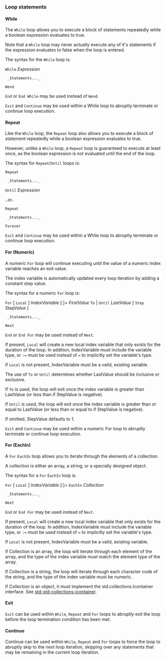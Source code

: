 ### Loop statements
#### While

The `While` loop allows you to execute a block of statements repeatedly while a boolean expression evaluates to true.

Note that a `While` loop may never actually execute any of it's statements if the expression evaluates to false when the loop is entered.

The syntax for the `While` loop is:

`While` _Expression_

     _Statements..._

`Wend`

`End` or `End While` may be used instead of `Wend`.

`Exit` and `Continue` may be used within a While loop to abruptly terminate or continue loop execution.

#### Repeat

Like the `While` loop, the `Repeat` loop also allows you to execute a block of statement repeatedly while a boolean expression evaluates to true.

However, unlike a `While` loop, a `Repeat` loop is guaranteed to execute at least once, as the boolean expression is not evaluated until the end of the loop.

The syntax for `Repeat`/`Until` loops is:

`Repeat`

     _Statements..._

`Until` _Expression_

..or..

`Repeat`

     _Statements..._

`Forever`

`Exit` and `Continue` may be used within a While loop to abruptly terminate or continue loop execution.

#### For (Numeric)

A numeric `For` loop will continue executing until the value of a numeric index variable reaches an exit value.

The index variable is automatically updated every loop iteration by adding a constant step value.

The syntax for a numeric `For` loop is:


`For` [ `Local` ] _IndexVariable_ [:]= _FirstValue_ `To` | `Until` _LastValue_ [ `Step` _StepValue_ ]

     _Statements..._

`Next`


`End` or `End For` may be used instead of `Next`.

If present, `Local` will create a new local index variable that only exists for the duration of the loop. In addition, IndexVariable must include the variable type, or `:=` must be used instead of `=` to implicitly set the variable's type.

If `Local` is not present, IndexVariable must be a valid, existing variable.

The use of `To` or `Until` determines whether LastValue should be inclusive or exclusive.

If `To` is used, the loop will exit once the index variable is greater than LastValue (or less than if StepValue is negative).

If `Until` is used, the loop will exit once the index variable is greater than or equal to LastValue (or less than or equal to if StepValue is negative).

If omitted, StepValue defaults to 1.

`Exit` and `Continue` may be used within a numeric For loop to abruptly terminate or continue loop execution.

#### For (EachIn)

A `For` `EachIn` loop allows you to iterate through the elements of a collection.

A collection is either an array, a string, or a specially designed object.

The syntax for a `For` `EachIn` loop is:

`For` [ `Local` ] _IndexVariable_ [:]= `EachIn` _Collection_

     _Statements..._

`Next`

`End` or `End For` may be used instead of `Next`.

If present, `Local` will create a new local index variable that only exists for the duration of the loop. In addition, IndexVariable must include the variable type, or `:=` must be used instead of `=` to implicitly set the variable's type.

If `Local` is not present, IndexVariable must be a valid, existing variable.

If Collection is an array, the loop will iterate through each element of the array, and the type of the index variable must match the element type of the array.

If Collection is a string, the loop will iterate through each character code of the string, and the type of the index variable must be numeric.

If Collection is an object, it must implement the std.collections.Icontainer interface. See <a href=http://monkeycoder.co.nz/mx2-docs/std-std-collections-icontainer/ target=blank>std-std-collections-icontainer</a>.

#### Exit

`Exit` can be used within `While`, `Repeat` and `For` loops to abruptly exit the loop before the loop termination condition has been met.

#### Continue

Continue can be used within `While`, `Repeat` and `For` loops to force the loop to abruptly skip to the next loop iteration, skipping over any statements that may be remaining in the current loop iteration.
